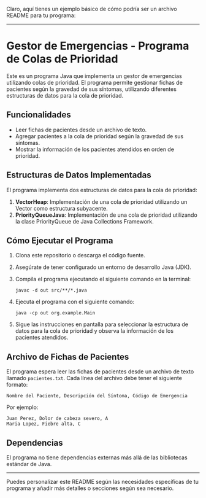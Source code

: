Claro, aquí tienes un ejemplo básico de cómo podría ser un archivo README para tu programa:

---

# Gestor de Emergencias - Programa de Colas de Prioridad

Este es un programa Java que implementa un gestor de emergencias utilizando colas de prioridad. El programa permite gestionar fichas de pacientes según la gravedad de sus síntomas, utilizando diferentes estructuras de datos para la cola de prioridad.

## Funcionalidades

- Leer fichas de pacientes desde un archivo de texto.
- Agregar pacientes a la cola de prioridad según la gravedad de sus síntomas.
- Mostrar la información de los pacientes atendidos en orden de prioridad.

## Estructuras de Datos Implementadas

El programa implementa dos estructuras de datos para la cola de prioridad:

1. **VectorHeap**: Implementación de una cola de prioridad utilizando un Vector como estructura subyacente.
2. **PriorityQueueJava**: Implementación de una cola de prioridad utilizando la clase PriorityQueue de Java Collections Framework.

## Cómo Ejecutar el Programa

1. Clona este repositorio o descarga el código fuente.
2. Asegúrate de tener configurado un entorno de desarrollo Java (JDK).
3. Compila el programa ejecutando el siguiente comando en la terminal:

   ```
   javac -d out src/**/*.java
   ```

4. Ejecuta el programa con el siguiente comando:

   ```
   java -cp out org.example.Main
   ```

5. Sigue las instrucciones en pantalla para seleccionar la estructura de datos para la cola de prioridad y observa la información de los pacientes atendidos.

## Archivo de Fichas de Pacientes

El programa espera leer las fichas de pacientes desde un archivo de texto llamado `pacientes.txt`. Cada línea del archivo debe tener el siguiente formato:

```
Nombre del Paciente, Descripción del Síntoma, Código de Emergencia
```

Por ejemplo:

```
Juan Perez, Dolor de cabeza severo, A
Maria Lopez, Fiebre alta, C
```

## Dependencias

El programa no tiene dependencias externas más allá de las bibliotecas estándar de Java.

---

Puedes personalizar este README según las necesidades específicas de tu programa y añadir más detalles o secciones según sea necesario.